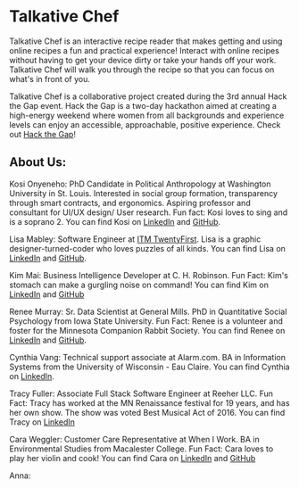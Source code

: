 # Talkative Chef

Talkative Chef is an interactive recipe reader that makes getting and using 
online recipes a fun and practical experience! Interact with online recipes 
without having to get your device dirty or take your hands off your work. 
Talkative Chef will walk you through the recipe so that you can focus on what's
in front of you.

Talkative Chef is a collaborative project created during the 3rd annual Hack the 
Gap event. Hack the Gap is a two-day hackathon aimed at creating a high-energy 
weekend where women from all backgrounds and experience levels can enjoy an 
accessible, approachable, positive experience. Check out [Hack the Gap](
http://www.hackthegap.com/hackathons/january-2017 "Hack the Gap")!

## About Us:
Kosi Onyeneho: PhD Candidate in Political Anthropology at Washington University in 
St. Louis. Interested in social group formation, transparency through smart 
contracts, and ergonomics. Aspiring professor and consultant for UI/UX design/
User research. Fun fact: Kosi loves to sing and is a soprano 2. You can find 
Kosi on [LinkedIn](https://www.linkedin.com/in/kosi-onyeneho "Kosi's LinkedIn") 
and [GitHub](https://github.com/konyeneho "Kosi's GitHub").

Lisa Mabley: Software Engineer at [ITM TwentyFirst](https://www.itm21st.com/ 
"ITM TwentyFirst"). Lisa is a graphic designer-turned-coder who loves puzzles of 
all kinds. You can find Lisa on [LinkedIn](
https://www.linkedin.com/in/lisamabley "Lisa's LinkedIn") and [GitHub](
https://github.com/LisaMabley "Lisa's GitHub").

Kim Mai: Business Intelligence Developer at C. H. Robinson. Fun Fact: Kim's 
stomach can make a gurgling noise on command! You can find Kim on 
[LinkedIn](https://www.linkedin.com/in/kmaimn "Kim's LinkedIn") and [GitHub](
https://github.com/kmaimn "Kim's GitHub")

Renee Murray: Sr. Data Scientist at General Mills. PhD in Quantitative Social 
Psychology from Iowa State University. Fun Fact: Renee is a volunteer and foster 
for the Minnesota Companion Rabbit Society. You can find Renee on 
[LinkedIn](https://www.linkedin.com/in/renee-murray "Renee's LinkedIn") and 
[GitHub](https://github.com/ReneeMurray "Renee's GitHub").

Cynthia Vang: Technical support associate at Alarm.com. BA in Information 
Systems from the University of Wisconsin - Eau Claire. You can find Cynthia on 
[LinkedIn](https://www.linkedin.com/in/cynthiavang "Cynthia's LinkedIn").

Tracy Fuller: Associate Full Stack Software Engineer at Reeher LLC. Fun Fact: Tracy has 
worked at the MN Renaissance festival for 19 years, and has her own show. The 
show was voted Best Musical Act of 2016. You can find Tracy on [LinkedIn](
https://www.linkedin.com/in/tracyefuller "Tracy's LinkedIn")

Cara Weggler: Customer Care Representative at When I Work. BA in Environmental 
Studies from Macalester College. Fun Fact: Cara loves to play her violin and 
cook! You can find Cara on [LinkedIn](https://www.linkedin.com/in/caraweggler 
"Cara's LinkedIn") and [GitHub](https://github.com/cweggler "Cara's GitHub")

Anna: